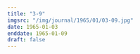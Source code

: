 ```yaml
---
title: "3-9"
imgsrc: "/img/journal/1965/01/03-09.jpg"
date: 1965-01-03
enddate: 1965-01-09
draft: false
---
```


<!-- fix pre-formatted input -->
